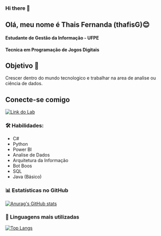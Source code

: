 ### Hi there 👋


## Olá, meu nome é Thais Fernanda (thafisG)😊

#### Estudante de Gestão da Informação - UFPE
#### Tecnica em Programação de Jogos Digitais 

## Objetivo 🎯
Crescer dentro do mundo tecnologico e trabalhar na area de analise ou ciência de dados.

## Conecte-se comigo

[![Link do Lab](https://img.shields.io/badge/-LinkedIn-%230077B5?style=for-the-badge&logo=linkedin&logoColor=white) ](https://www.linkedin.com/in/thais-guedes-7a69b027b/)

### 🛠 Habilidades:
- C# 
- Python
- Power BI
- Analise de Dados
- Arquitetura da Informação
- Bot Boos
- SQL
- Java (Básico)

### 📊 Estatísticas no GitHub
[![Anurag's GitHub stats](https://github-readme-stats.vercel.app/api?username=thafisG)](https://github.com/anuraghazra/github-readme-stats)

### 🚀 Linguagens mais utilizadas
[![Top Langs](https://github-readme-stats.vercel.app/api/top-langs/?username=thafisG&layout=donut)](https://github.com/anuraghazra/github-readme-stats)

